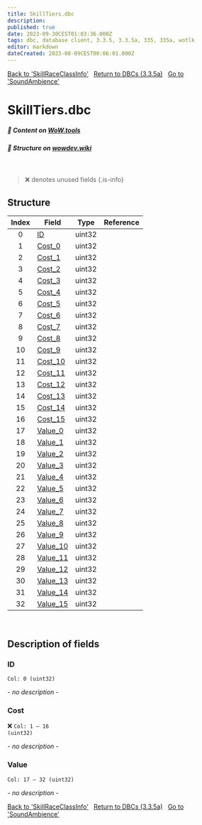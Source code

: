 ```yaml
---
title: SkillTiers.dbc
description:
published: true
date: 2023-09-30CEST01:03:36.000Z
tags: dbc, database client, 3.3.5, 3.3.5a, 335, 335a, wotlk
editor: markdown
dateCreated: 2023-08-09CEST00:06:01.000Z
---
```

<a href="https://trinitycore.info/files/DBC/335/skillraceclassinfo" class="mt-5 v-btn v-btn--depressed v-btn--flat v-btn--outlined theme--light v-size--default darkblue--text text--lighten-3"><span class="v-btn__content"><i aria-hidden="true" class="v-icon notranslate v-icon--left mdi mdi-arrow-left theme--light"></i><span>Back to 'SkillRaceClassInfo'</span></span></a>&nbsp;&nbsp;&nbsp;<a href="https://trinitycore.info/files/DBC/335/DBC" class="mt-5 v-btn v-btn--depressed v-btn--flat v-btn--outlined theme--light v-size--default darkblue--text text--lighten-3"><span class="v-btn__content"><i aria-hidden="true" class="v-icon notranslate v-icon--left mdi mdi-home-outline theme--light"></i><span>Return to DBCs (3.3.5a)</span></span></a>&nbsp;&nbsp;&nbsp;<a href="https://trinitycore.info/files/DBC/335/soundambience" class="mt-5 v-btn v-btn--depressed v-btn--flat v-btn--outlined theme--light v-size--default darkblue--text text--lighten-3"><span class="v-btn__content"><span>Go to 'SoundAmbience'</span><i aria-hidden="true" class="v-icon notranslate v-icon--right mdi mdi-arrow-right theme--light"></i></span></a>

# SkillTiers.dbc
##### :open_book: Content on [WoW.tools](https://wow.tools/dbc/?dbc=skilltiers&build=3.3.5.12340)
##### :pencil: Structure on [wowdev.wiki](https://wowdev.wiki/DB/SkillTiers)
&nbsp;

> :x: denotes unused fields
{.is-info}


## Structure

| Index | Field | Type | Reference |
| :---: | --- | :---: | --- |
| 0 | [ID](#id) | uint32 |  |
| 1 | [Cost_0](#cost) | uint32 |  |
| 2 | [Cost_1](#cost) | uint32 |  |
| 3 | [Cost_2](#cost) | uint32 |  |
| 4 | [Cost_3](#cost) | uint32 |  |
| 5 | [Cost_4](#cost) | uint32 |  |
| 6 | [Cost_5](#cost) | uint32 |  |
| 7 | [Cost_6](#cost) | uint32 |  |
| 8 | [Cost_7](#cost) | uint32 |  |
| 9 | [Cost_8](#cost) | uint32 |  |
| 10 | [Cost_9](#cost) | uint32 |  |
| 11 | [Cost_10](#cost) | uint32 |  |
| 12 | [Cost_11](#cost) | uint32 |  |
| 13 | [Cost_12](#cost) | uint32 |  |
| 14 | [Cost_13](#cost) | uint32 |  |
| 15 | [Cost_14](#cost) | uint32 |  |
| 16 | [Cost_15](#cost) | uint32 |  |
| 17 | [Value_0](#value) | uint32 |  |
| 18 | [Value_1](#value) | uint32 |  |
| 19 | [Value_2](#value) | uint32 |  |
| 20 | [Value_3](#value) | uint32 |  |
| 21 | [Value_4](#value) | uint32 |  |
| 22 | [Value_5](#value) | uint32 |  |
| 23 | [Value_6](#value) | uint32 |  |
| 24 | [Value_7](#value) | uint32 |  |
| 25 | [Value_8](#value) | uint32 |  |
| 26 | [Value_9](#value) | uint32 |  |
| 27 | [Value_10](#value) | uint32 |  |
| 28 | [Value_11](#value) | uint32 |  |
| 29 | [Value_12](#value) | uint32 |  |
| 30 | [Value_13](#value) | uint32 |  |
| 31 | [Value_14](#value) | uint32 |  |
| 32 | [Value_15](#value) | uint32 |  |
&nbsp;
## Description of fields

### ID
<code>Col: 0 (uint32)</code>

*- no description -*
&nbsp;

### Cost
:x: <code>Col: 1 &ndash; 16 (uint32)</code>

*- no description -*
&nbsp;

### Value
<code>Col: 17 &ndash; 32 (uint32)</code>

*- no description -*
&nbsp;

<a href="https://trinitycore.info/files/DBC/335/skillraceclassinfo" class="mt-5 v-btn v-btn--depressed v-btn--flat v-btn--outlined theme--light v-size--default darkblue--text text--lighten-3"><span class="v-btn__content"><i aria-hidden="true" class="v-icon notranslate v-icon--left mdi mdi-arrow-left theme--light"></i><span>Back to 'SkillRaceClassInfo'</span></span></a>&nbsp;&nbsp;&nbsp;<a href="https://trinitycore.info/files/DBC/335/DBC" class="mt-5 v-btn v-btn--depressed v-btn--flat v-btn--outlined theme--light v-size--default darkblue--text text--lighten-3"><span class="v-btn__content"><i aria-hidden="true" class="v-icon notranslate v-icon--left mdi mdi-home-outline theme--light"></i><span>Return to DBCs (3.3.5a)</span></span></a>&nbsp;&nbsp;&nbsp;<a href="https://trinitycore.info/files/DBC/335/soundambience" class="mt-5 v-btn v-btn--depressed v-btn--flat v-btn--outlined theme--light v-size--default darkblue--text text--lighten-3"><span class="v-btn__content"><span>Go to 'SoundAmbience'</span><i aria-hidden="true" class="v-icon notranslate v-icon--right mdi mdi-arrow-right theme--light"></i></span></a>
